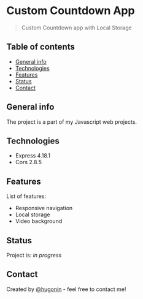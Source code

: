 # Custom Countdown App

> Custom Countdown app with Local Storage

## Table of contents

- [General info](#general-info)
- [Technologies](#technologies)
- [Features](#features)
- [Status](#status)
- [Contact](#contact)

## General info

The project is a part of my Javascript web projects. 

## Technologies

- Express 4.18.1
- Cors 2.8.5


## Features

List of features:

- Responsive navigation
- Local storage
- Video background



## Status

Project is: _in progress_


## Contact

Created by [@hugonin](https://github.com/hugonin) - feel free to contact me!



